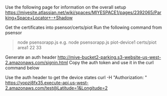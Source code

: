 
Use the following page for information on the overall setup
https://miyesite.atlassian.net/wiki/spaces/MIYESPACE1/pages/2392065/Parking+Space+Locator+-+Shadow

Get the certificates into psensor/certs/piot
Run the following command from psensor
> node psensorapp.js <device-id> <certsdir> <area> <lat> <lon>
e.g. node psensorapp.js piot-device1 certs/piot area1 22 33

Generate an auth header
http://miye-bucket2-parking.s3-website-us-west-2.amazonaws.com/signin.html
Copy the auth token and use it in the curl command below

Use the auth header to get the device states
curl -H "Authorization: <token>" https://yopzj8fx35.execute-api.us-west-2.amazonaws.com/test@Latitude=1&Longitude=2 

